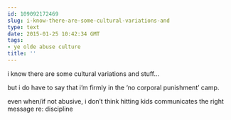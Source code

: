 ```yaml
---
id: 109092172469
slug: i-know-there-are-some-cultural-variations-and
type: text
date: 2015-01-25 10:42:34 GMT
tags:
- ye olde abuse culture
title: ''
---
```

<p>i know there are some cultural variations and stuff&#8230;</p>

<p>but i do have to say that i&#8217;m firmly in the &#8216;no corporal punishment&#8217; camp.</p>

<p>even when/if not abusive, i don&#8217;t think hitting kids communicates the right message re: discipline</p>